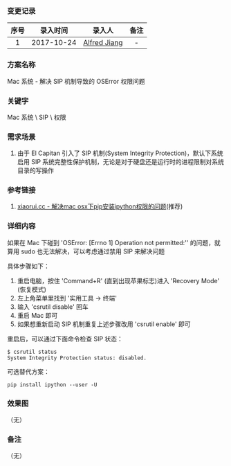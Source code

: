 ### 变更记录

| 序号 | 录入时间 | 录入人 | 备注 |
|:--------:|:--------:|:--------:|:--------:|
| 1 | 2017-10-24 | [Alfred Jiang](https://github.com/viktyz) | - |

### 方案名称

Mac 系统 - 解决 SIP 机制导致的 OSError 权限问题

### 关键字

Mac 系统 \ SIP \ 权限

### 需求场景

1. 由于 El Capitan 引入了 SIP 机制(System Integrity Protection)，默认下系统启用 SIP 系统完整性保护机制，无论是对于硬盘还是运行时的进程限制对系统目录的写操作

### 参考链接

1. [xiaorui.cc - 解决mac osx下pip安装ipython权限的问题](http://xiaorui.cc/2016/03/27/%E8%A7%A3%E5%86%B3mac-osx%E4%B8%8Bpip%E5%AE%89%E8%A3%85ipython%E6%9D%83%E9%99%90%E7%9A%84%E9%97%AE%E9%A2%98/)(推荐)

### 详细内容

如果在 Mac 下碰到 'OSError: [Errno 1] Operation not permitted:'' 的问题，就算用 sudo 也无法解决，可以考虑通过禁用 SIP 来解决问题

具体步骤如下：

1. 重启电脑，按住 'Command+R' (直到出现苹果标志)进入 'Recovery Mode' (恢复模式)
2. 左上角菜单里找到 '实用工具 -> 终端'
3. 输入 'csrutil disable' 回车
4. 重启 Mac 即可
5. 如果想重新启动 SIP 机制重复上述步骤改用 'csrutil enable' 即可

重启后，可以通过下面命令检查 SIP 状态：

```shell
$ csrutil status
System Integrity Protection status: disabled.
```

可选替代方案：

```
pip install ipython --user -U
```

### 效果图
（无）

### 备注
（无）